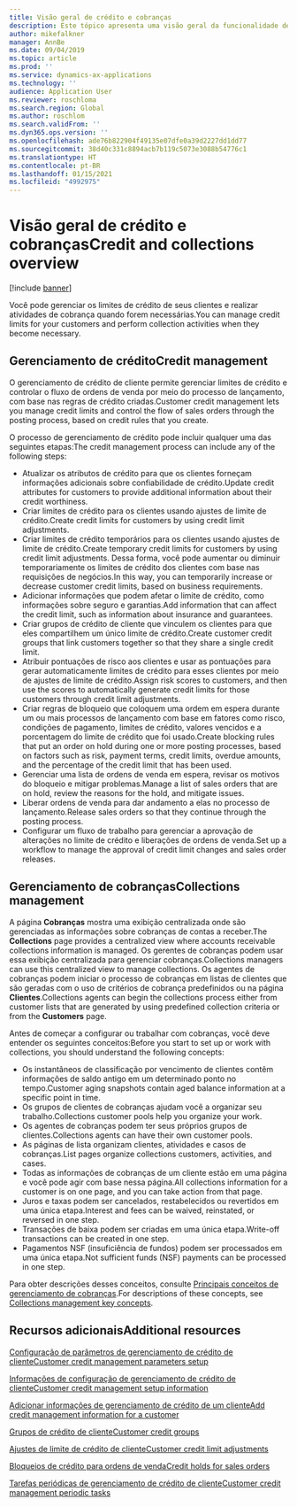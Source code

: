 ```yaml
---
title: Visão geral de crédito e cobranças
description: Este tópico apresenta uma visão geral da funcionalidade de crédito e cobranças.
author: mikefalkner
manager: AnnBe
ms.date: 09/04/2019
ms.topic: article
ms.prod: ''
ms.service: dynamics-ax-applications
ms.technology: ''
audience: Application User
ms.reviewer: roschloma
ms.search.region: Global
ms.author: roschlom
ms.search.validFrom: ''
ms.dyn365.ops.version: ''
ms.openlocfilehash: ade76b822904f49135e07dfe0a39d2227dd1dd77
ms.sourcegitcommit: 38d40c331c8894acb7b119c5073e3088b54776c1
ms.translationtype: HT
ms.contentlocale: pt-BR
ms.lasthandoff: 01/15/2021
ms.locfileid: "4992975"
---
```

# <a name="credit-and-collections-overview"></a><span data-ttu-id="99f65-103">Visão geral de crédito e cobranças</span><span class="sxs-lookup"><span data-stu-id="99f65-103">Credit and collections overview</span></span>

[!include [banner](../includes/banner.md)]

<span data-ttu-id="99f65-104">Você pode gerenciar os limites de crédito de seus clientes e realizar atividades de cobrança quando forem necessárias.</span><span class="sxs-lookup"><span data-stu-id="99f65-104">You can manage credit limits for your customers and perform collection activities when they become necessary.</span></span>

## <a name="credit-management"></a><span data-ttu-id="99f65-105">Gerenciamento de crédito</span><span class="sxs-lookup"><span data-stu-id="99f65-105">Credit management</span></span>

<span data-ttu-id="99f65-106">O gerenciamento de crédito de cliente permite gerenciar limites de crédito e controlar o fluxo de ordens de venda por meio do processo de lançamento, com base nas regras de crédito criadas.</span><span class="sxs-lookup"><span data-stu-id="99f65-106">Customer credit management lets you manage credit limits and control the flow of sales orders through the posting process, based on credit rules that you create.</span></span>

<span data-ttu-id="99f65-107">O processo de gerenciamento de crédito pode incluir qualquer uma das seguintes etapas:</span><span class="sxs-lookup"><span data-stu-id="99f65-107">The credit management process can include any of the following steps:</span></span>

- <span data-ttu-id="99f65-108">Atualizar os atributos de crédito para que os clientes forneçam informações adicionais sobre confiabilidade de crédito.</span><span class="sxs-lookup"><span data-stu-id="99f65-108">Update credit attributes for customers to provide additional information about their credit worthiness.</span></span>
- <span data-ttu-id="99f65-109">Criar limites de crédito para os clientes usando ajustes de limite de crédito.</span><span class="sxs-lookup"><span data-stu-id="99f65-109">Create credit limits for customers by using credit limit adjustments.</span></span>
- <span data-ttu-id="99f65-110">Criar limites de crédito temporários para os clientes usando ajustes de limite de crédito.</span><span class="sxs-lookup"><span data-stu-id="99f65-110">Create temporary credit limits for customers by using credit limit adjustments.</span></span> <span data-ttu-id="99f65-111">Dessa forma, você pode aumentar ou diminuir temporariamente os limites de crédito dos clientes com base nas requisições de negócios.</span><span class="sxs-lookup"><span data-stu-id="99f65-111">In this way, you can temporarily increase or decrease customer credit limits, based on business requirements.</span></span>
- <span data-ttu-id="99f65-112">Adicionar informações que podem afetar o limite de crédito, como informações sobre seguro e garantias.</span><span class="sxs-lookup"><span data-stu-id="99f65-112">Add information that can affect the credit limit, such as information about insurance and guarantees.</span></span>
- <span data-ttu-id="99f65-113">Criar grupos de crédito de cliente que vinculem os clientes para que eles compartilhem um único limite de crédito.</span><span class="sxs-lookup"><span data-stu-id="99f65-113">Create customer credit groups that link customers together so that they share a single credit limit.</span></span>
- <span data-ttu-id="99f65-114">Atribuir pontuações de risco aos clientes e usar as pontuações para gerar automaticamente limites de crédito para esses clientes por meio de ajustes de limite de crédito.</span><span class="sxs-lookup"><span data-stu-id="99f65-114">Assign risk scores to customers, and then use the scores to automatically generate credit limits for those customers through credit limit adjustments.</span></span>
- <span data-ttu-id="99f65-115">Criar regras de bloqueio que coloquem uma ordem em espera durante um ou mais processos de lançamento com base em fatores como risco, condições de pagamento, limites de crédito, valores vencidos e a porcentagem do limite de crédito que foi usado.</span><span class="sxs-lookup"><span data-stu-id="99f65-115">Create blocking rules that put an order on hold during one or more posting processes, based on factors such as risk, payment terms, credit limits, overdue amounts, and the percentage of the credit limit that has been used.</span></span>
- <span data-ttu-id="99f65-116">Gerenciar uma lista de ordens de venda em espera, revisar os motivos do bloqueio e mitigar problemas.</span><span class="sxs-lookup"><span data-stu-id="99f65-116">Manage a list of sales orders that are on hold, review the reasons for the hold, and mitigate issues.</span></span>
- <span data-ttu-id="99f65-117">Liberar ordens de venda para dar andamento a elas no processo de lançamento.</span><span class="sxs-lookup"><span data-stu-id="99f65-117">Release sales orders so that they continue through the posting process.</span></span>
- <span data-ttu-id="99f65-118">Configurar um fluxo de trabalho para gerenciar a aprovação de alterações no limite de crédito e liberações de ordens de venda.</span><span class="sxs-lookup"><span data-stu-id="99f65-118">Set up a workflow to manage the approval of credit limit changes and sales order releases.</span></span>

## <a name="collections-management"></a><span data-ttu-id="99f65-119">Gerenciamento de cobranças</span><span class="sxs-lookup"><span data-stu-id="99f65-119">Collections management</span></span>

<span data-ttu-id="99f65-120">A página **Cobranças** mostra uma exibição centralizada onde são gerenciadas as informações sobre cobranças de contas a receber.</span><span class="sxs-lookup"><span data-stu-id="99f65-120">The **Collections** page provides a centralized view where accounts receivable collections information is managed.</span></span> <span data-ttu-id="99f65-121">Os gerentes de cobranças podem usar essa exibição centralizada para gerenciar cobranças.</span><span class="sxs-lookup"><span data-stu-id="99f65-121">Collections managers can use this centralized view to manage collections.</span></span> <span data-ttu-id="99f65-122">Os agentes de cobranças podem iniciar o processo de cobranças em listas de clientes que são geradas com o uso de critérios de cobrança predefinidos ou na página **Clientes**.</span><span class="sxs-lookup"><span data-stu-id="99f65-122">Collections agents can begin the collections process either from customer lists that are generated by using predefined collection criteria or from the **Customers** page.</span></span>

<span data-ttu-id="99f65-123">Antes de começar a configurar ou trabalhar com cobranças, você deve entender os seguintes conceitos:</span><span class="sxs-lookup"><span data-stu-id="99f65-123">Before you start to set up or work with collections, you should understand the following concepts:</span></span>

- <span data-ttu-id="99f65-124">Os instantâneos de classificação por vencimento de clientes contêm informações de saldo antigo em um determinado ponto no tempo.</span><span class="sxs-lookup"><span data-stu-id="99f65-124">Customer aging snapshots contain aged balance information at a specific point in time.</span></span>
- <span data-ttu-id="99f65-125">Os grupos de clientes de cobranças ajudam você a organizar seu trabalho.</span><span class="sxs-lookup"><span data-stu-id="99f65-125">Collections customer pools help you organize your work.</span></span>
- <span data-ttu-id="99f65-126">Os agentes de cobranças podem ter seus próprios grupos de clientes.</span><span class="sxs-lookup"><span data-stu-id="99f65-126">Collections agents can have their own customer pools.</span></span>
- <span data-ttu-id="99f65-127">As páginas de lista organizam clientes, atividades e casos de cobranças.</span><span class="sxs-lookup"><span data-stu-id="99f65-127">List pages organize collections customers, activities, and cases.</span></span>
- <span data-ttu-id="99f65-128">Todas as informações de cobranças de um cliente estão em uma página e você pode agir com base nessa página.</span><span class="sxs-lookup"><span data-stu-id="99f65-128">All collections information for a customer is on one page, and you can take action from that page.</span></span>
- <span data-ttu-id="99f65-129">Juros e taxas podem ser cancelados, restabelecidos ou revertidos em uma única etapa.</span><span class="sxs-lookup"><span data-stu-id="99f65-129">Interest and fees can be waived, reinstated, or reversed in one step.</span></span>
- <span data-ttu-id="99f65-130">Transações de baixa podem ser criadas em uma única etapa.</span><span class="sxs-lookup"><span data-stu-id="99f65-130">Write-off transactions can be created in one step.</span></span>
- <span data-ttu-id="99f65-131">Pagamentos NSF (insuficiência de fundos) podem ser processados em uma única etapa.</span><span class="sxs-lookup"><span data-stu-id="99f65-131">Not sufficient funds (NSF) payments can be processed in one step.</span></span>

<span data-ttu-id="99f65-132">Para obter descrições desses conceitos, consulte [Principais conceitos de gerenciamento de cobranças](./cm-collections-concepts.md).</span><span class="sxs-lookup"><span data-stu-id="99f65-132">For descriptions of these concepts, see [Collections management key concepts](./cm-collections-concepts.md).</span></span>

## <a name="additional-resources"></a><span data-ttu-id="99f65-133">Recursos adicionais</span><span class="sxs-lookup"><span data-stu-id="99f65-133">Additional resources</span></span>

[<span data-ttu-id="99f65-134">Configuração de parâmetros de gerenciamento de crédito de cliente</span><span class="sxs-lookup"><span data-stu-id="99f65-134">Customer credit management parameters setup</span></span>](./cm-credit-mgmt-setup.md)

[<span data-ttu-id="99f65-135">Informações de configuração de gerenciamento de crédito de cliente</span><span class="sxs-lookup"><span data-stu-id="99f65-135">Customer credit management setup information</span></span>](./cm-setup-information.md)

[<span data-ttu-id="99f65-136">Adicionar informações de gerenciamento de crédito de um cliente</span><span class="sxs-lookup"><span data-stu-id="99f65-136">Add credit management information for a customer</span></span>](./cm-add-credit-mgmt-information-customer.md)

[<span data-ttu-id="99f65-137">Grupos de crédito de cliente</span><span class="sxs-lookup"><span data-stu-id="99f65-137">Customer credit groups</span></span>](./cm-customer-credit-groups.md)

[<span data-ttu-id="99f65-138">Ajustes de limite de crédito de cliente</span><span class="sxs-lookup"><span data-stu-id="99f65-138">Customer credit limit adjustments</span></span>](./cm-credit-limit-adjustments.md)

[<span data-ttu-id="99f65-139">Bloqueios de crédito para ordens de venda</span><span class="sxs-lookup"><span data-stu-id="99f65-139">Credit holds for sales orders</span></span>](./cm-sales-order-credit-holds.md)

[<span data-ttu-id="99f65-140">Tarefas periódicas de gerenciamento de crédito de cliente</span><span class="sxs-lookup"><span data-stu-id="99f65-140">Customer credit management periodic tasks</span></span>](./cm-periodic-tasks.md)
